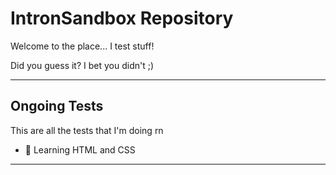# IntronSandbox Repository

Welcome to the place... I test stuff!

Did you guess it? I bet you didn't ;)

- - -

## Ongoing Tests

This are all the tests that I'm doing rn

- 📶 Learning HTML and CSS

- - -

